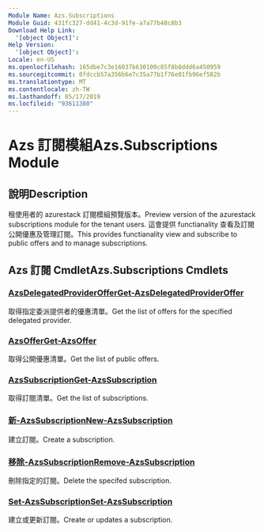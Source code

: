 ```yaml
---
Module Name: Azs.Subscriptions
Module Guid: 431fc327-dd41-4c3d-91fe-a7a77b48c8b3
Download Help Link:
  '[object Object]': 
Help Version:
  '[object Object]': 
Locale: en-US
ms.openlocfilehash: 165dbe7c3e16037b630100c85f8b8ddd6a450959
ms.sourcegitcommit: 0fdccb57a356b6e7c35a77b1f76e01fb96ef582b
ms.translationtype: MT
ms.contentlocale: zh-TW
ms.lasthandoff: 05/17/2019
ms.locfileid: "93611380"
---
```

# <span data-ttu-id="1f69f-101">Azs 訂閱模組</span><span class="sxs-lookup"><span data-stu-id="1f69f-101">Azs.Subscriptions Module</span></span>
## <span data-ttu-id="1f69f-102">說明</span><span class="sxs-lookup"><span data-stu-id="1f69f-102">Description</span></span>
<span data-ttu-id="1f69f-103">租使用者的 azurestack 訂閱模組預覽版本。</span><span class="sxs-lookup"><span data-stu-id="1f69f-103">Preview version of the azurestack subscriptions module for the tenant users.</span></span> <span data-ttu-id="1f69f-104">這會提供 functianality 查看及訂閱公開優惠及管理訂閱。</span><span class="sxs-lookup"><span data-stu-id="1f69f-104">This provides functianality view and subscribe to public offers and to manage subscriptions.</span></span>

## <span data-ttu-id="1f69f-105">Azs 訂閱 Cmdlet</span><span class="sxs-lookup"><span data-stu-id="1f69f-105">Azs.Subscriptions Cmdlets</span></span>
### [<span data-ttu-id="1f69f-106">AzsDelegatedProviderOffer</span><span class="sxs-lookup"><span data-stu-id="1f69f-106">Get-AzsDelegatedProviderOffer</span></span>](Get-AzsDelegatedProviderOffer.md)
<span data-ttu-id="1f69f-107">取得指定委派提供者的優惠清單。</span><span class="sxs-lookup"><span data-stu-id="1f69f-107">Get the list of offers for the specified delegated provider.</span></span>

### [<span data-ttu-id="1f69f-108">AzsOffer</span><span class="sxs-lookup"><span data-stu-id="1f69f-108">Get-AzsOffer</span></span>](Get-AzsOffer.md)
<span data-ttu-id="1f69f-109">取得公開優惠清單。</span><span class="sxs-lookup"><span data-stu-id="1f69f-109">Get the list of public offers.</span></span>

### [<span data-ttu-id="1f69f-110">AzsSubscription</span><span class="sxs-lookup"><span data-stu-id="1f69f-110">Get-AzsSubscription</span></span>](Get-AzsSubscription.md)
<span data-ttu-id="1f69f-111">取得訂閱清單。</span><span class="sxs-lookup"><span data-stu-id="1f69f-111">Get the list of subscriptions.</span></span>

### [<span data-ttu-id="1f69f-112">新-AzsSubscription</span><span class="sxs-lookup"><span data-stu-id="1f69f-112">New-AzsSubscription</span></span>](New-AzsSubscription.md)
<span data-ttu-id="1f69f-113">建立訂閱。</span><span class="sxs-lookup"><span data-stu-id="1f69f-113">Create a subscription.</span></span>

### [<span data-ttu-id="1f69f-114">移除-AzsSubscription</span><span class="sxs-lookup"><span data-stu-id="1f69f-114">Remove-AzsSubscription</span></span>](Remove-AzsSubscription.md)
<span data-ttu-id="1f69f-115">刪除指定的訂閱。</span><span class="sxs-lookup"><span data-stu-id="1f69f-115">Delete the specifed subscription.</span></span>

### [<span data-ttu-id="1f69f-116">Set-AzsSubscription</span><span class="sxs-lookup"><span data-stu-id="1f69f-116">Set-AzsSubscription</span></span>](Set-AzsSubscription.md)
<span data-ttu-id="1f69f-117">建立或更新訂閱。</span><span class="sxs-lookup"><span data-stu-id="1f69f-117">Create or updates a subscription.</span></span>

